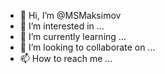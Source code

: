- 👋 Hi, I’m @MSMaksimov
- 👀 I’m interested in ...
- 🌱 I’m currently learning ...
- 💞️ I’m looking to collaborate on ...
- 📫 How to reach me ...

<!---
MSMaksimov/MSMaksimov is a ✨ special ✨ repository because its `README.md` (this file) appears on your GitHub profile.
You can click the Preview link to take a look at your change.
--->
